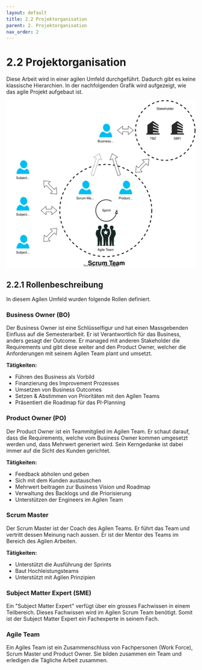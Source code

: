 ```yaml
---
layout: default
title: 2.2 Projektorganisation
parent: 2. Projektorganisation
nav_order: 2
---
```


# 2.2 Projektorganisation

Diese Arbeit wird in einer agilen Umfeld durchgeführt. Dadurch gibt es keine klassische Hierarchien. In der nachfolgenden Grafik wird aufgezeigt, wie das agile Projekt aufgebaut ist.

![2023_Projektorganisation](../../ressources/images/2023_Projektorganisation.svg)

## 2.2.1 Rollenbeschreibung

In diesem Agilen Umfeld wurden folgende Rollen definiert.

### Business Owner (BO)

Der Business Owner ist eine Schlüsselfigur und hat einen Massgebenden Einfluss auf die Semesterarbeit. Er ist Verantwortlich für das Business, anders gesagt der Outcome. Er managed mit anderen Stakeholder die Requirements und gibt diese weiter and den Product Owner, welcher die Anforderungen mit seinem Agilen Team plant und umsetzt.

**Tätigkeiten:**

- Führen des Business als Vorbild
- Finanzierung des Improvement Prozesses
- Umsetzen von Business Outcomes
- Setzen & Abstimmen von Prioritäten mit den Agilen Teams
- Präsentiert die Roadmap für das PI-Planning

### Product Owner (PO)

Der Product Owner ist ein Teammitglied im Agilen Team. Er schaut darauf, dass die Requirements, welche vom Business Owner kommen umgesetzt werden und, dass Mehrwert generiert wird. Sein Kerngedanke ist dabei immer auf die Sicht des Kunden gerichtet.

**Tätigkeiten:**

- Feedback abholen und geben
- Sich mit dem Kunden austauschen
- Mehrwert beitragen zur Business Vision und Roadmap
- Verwaltung des Backlogs und die Priorisierung
- Unterstützen der Engineers im Agilen Team

### Scrum Master

Der Scrum Master ist der Coach des Agilen Teams. Er führt das Team und vertritt dessen Meinung nach aussen. Er ist der Mentor des Teams im Bereich des Agilen Arbeiten.

**Tätigkeiten:**

- Unterstützt die Ausführung der Sprints
- Baut Hochleistungsteams
- Unterstützt mit Agilen Prinzipien

### Subject Matter Expert (SME)

Ein "Subject Matter Expert" verfügt über ein grosses Fachwissen in einem Teilbereich. Dieses Fachwissen wird im Agilen Scrum Team benötigt. Somit ist der Subject Matter Expert ein Fachexperte in seinem Fach.

### Agile Team

Ein Agiles Team ist ein Zusammenschluss von Fachpersonen (Work Force), Scrum Master und Product Owner. Sie bilden zusammen ein Team und erledigen die Tägliche Arbeit zusammen.
